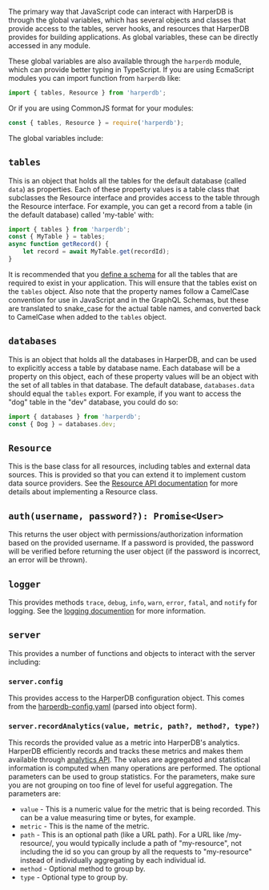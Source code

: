 The primary way that JavaScript code can interact with HarperDB is through the global variables, which has several objects and classes that provide access to the tables, server hooks, and resources that HarperDB provides for building applications. As global variables, these can be directly accessed in any module.

These global variables are also available through the `harperdb` module, which can provide better typing in TypeScript. If you are using EcmaScript modules you can import function from `harperdb` like:
```javascript
import { tables, Resource } from 'harperdb';
```
Or if you are using CommonJS format for your modules:
```javascript
const { tables, Resource } = require('harperdb');
```

The global variables include:

## `tables`
This is an object that holds all the tables for the default database (called `data`) as properties. Each of these property values is a table class that subclasses the Resource interface and provides access to the table through the Resource interface. For example, you can get a record from a table (in the default database) called 'my-table' with:

```javascript
import { tables } from 'harperdb';
const { MyTable } = tables;
async function getRecord() {
	let record = await MyTable.get(recordId);
}
```
It is recommended that you [define a schema](../getting-started/getting-started.md) for all the tables that are required to exist in your application. This will ensure that the tables exist on the `tables` object. Also note that the property names follow a CamelCase convention for use in JavaScript and in the GraphQL Schemas, but these are translated to snake_case for the actual table names, and converted back to CamelCase when added to the `tables` object.

## `databases`
This is an object that holds all the databases in HarperDB, and can be used to explicitly access a table by database name. Each database will be a property on this object, each of these property values will be an object with the set of all tables in that database. The default database, `databases.data` should equal the `tables` export. For example, if you want to access the "dog" table in the "dev" database, you could do so: 
```javascript
import { databases } from 'harperdb';
const { Dog } = databases.dev;
```

## `Resource`
This is the base class for all resources, including tables and external data sources. This is provided so that you can extend it to implement custom data source providers. See the [Resource API documentation](../reference/resource.md) for more details about implementing a Resource class.

## `auth(username, password?): Promise<User>`
This returns the user object with permissions/authorization information based on the provided username. If a password is provided, the password will be verified before returning the user object (if the password is incorrect, an error will be thrown).

## `logger`
This provides methods  `trace`, `debug`, `info`, `warn`, `error`, `fatal`, and `notify` for logging. See the [logging documention](../logging.md) for more information.

## `server`
This provides a number of functions and objects to interact with the server including:

### `server.config`
This provides access to the HarperDB configuration object. This comes from the [harperdb-config.yaml](../configuration.md) (parsed into object form).

### `server.recordAnalytics(value, metric, path?, method?, type?)`
This records the provided value as a metric into HarperDB's analytics. HarperDB efficiently records and tracks these metrics and makes them available through [analytics API](../reference/analytics.md). The values are aggregated and statistical information is computed when many operations are performed. The optional parameters can be used to group statistics. For the parameters, make sure you are not grouping on too fine of level for useful aggregation. The parameters are:
* `value` - This is a numeric value for the metric that is being recorded. This can be a value measuring time or bytes, for example.
* `metric` - This is the name of the metric.
* `path` - This is an optional path (like a URL path). For a URL like /my-resource/<id>, you would typically include a path of "my-resource", not including the id so you can group by all the requests to "my-resource" instead of individually aggregating by each individual id.
* `method` - Optional method to group by.
* `type` - Optional type to group by.

